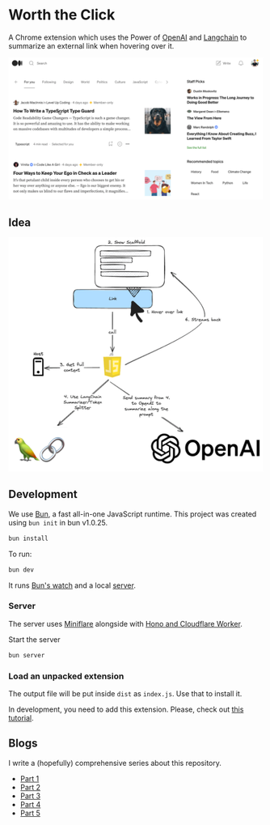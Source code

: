 # Worth the Click

A Chrome extension which uses the Power of [OpenAI](https://openai.com/) and [Langchain](https://js.langchain.com/docs/get_started/introduction) to summarize an external link when hovering over it.

![Worth the Click](./images/worth-the-click.gif)

## Idea

![Idea of the workflow](./images/Idea.png)

## Development

We use [Bun](https://bun.sh/), a fast all-in-one JavaScript runtime.
This project was created using `bun init` in bun v1.0.25.

```bash
bun install
```

To run:

```bash
bun dev
```

It runs [Bun's watch](https://bun.sh/guides/read-file/watch) and a local [server](#server).

### Server

The server uses [Miniflare](https://github.com/cloudflare/workers-sdk/tree/main/packages/miniflare) alongside with [Hono and Cloudflare Worker](https://hono.dev/getting-started/cloudflare-workers).

Start the server

```bash
bun server
```

### Load an unpacked extension

The output file will be put inside `dist` as `index.js`. Use that to install it.

In development, you need to add this extension.
Please, check out [this tutorial](https://developer.chrome.com/docs/extensions/get-started/tutorial/hello-world#load-unpacked).

## Blogs

I write a (hopefully) comprehensive series about this repository.

- [Part 1](https://dev.to/jolodev/developing-your-own-chrome-extension-the-theory-part-1-2d93)
- [Part 2](https://dev.to/jolodev/developing-your-own-chrome-extension-in-bun-and-typescript-part-2-50h7)
- [Part 3](https://dev.to/jolodev/developing-your-own-chrome-extension-with-openai-and-langchain-part-3-4nbl)
- [Part 4](https://dev.to/jolodev/developing-your-own-chrome-extension-fixing-errors-with-ts-morph-and-using-buns-api-part-4-3hni)
- [Part 5](https://dev.to/jolodev/developing-your-own-chrome-extension-fetch-with-a-proxy-and-cloudflare-workers-part-5-95j)
